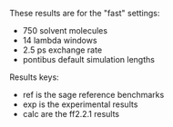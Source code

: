 These results are for the "fast" settings:
  - 750 solvent molecules
  - 14 lambda windows
  - 2.5 ps exchange rate
  - pontibus default simulation lengths

Results keys:
  - ref is the sage reference benchmarks
  - exp is the experimental results
  - calc are the ff2.2.1 results
